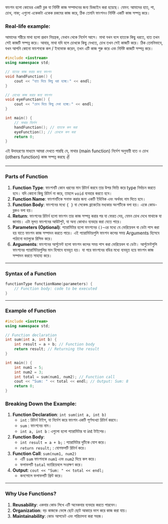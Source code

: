 
ফাংশন হলো কোডের একটি ব্লক যা নির্দিষ্ট কাজ সম্পাদনের জন্য ডিজাইন করা হয়েছে। যেমন: আমাদের হাত, পা, চোখ, নাক; এগুলো একেকটা একেক রকমের কাজ করে, ঠিক তেমনি ফাংশনও নির্দিষ্ট একটি কাজ সম্পন্ন করে।

### Real-life example:

আমাদের শরীরে মাথা হলো প্রধান নিয়ন্ত্রক, যেখান থেকে নির্দেশ আসে। মাথা যখন বলে হাতকে কিছু ধরতে, হাত তখন সেই কাজটি সম্পন্ন করে। আবার, মাথা যদি বলে চোখকে কিছু দেখতে, চোখ তখন সেই কাজটি করে। ঠিক তেমনিভাবে, যখন আপনি কোনো ফাংশনকে কল / ইনভোক করেন, তখন এটি কাজ শুরু করে এবং নির্দিষ্ট কাজটি সম্পন্ন করে।

```cpp
#include <iostream>
using namespace std;

// হাতের কাজ করার জন্য ফাংশন
void handFunction() {
    cout << "হাত দিয়ে কিছু ধরা হচ্ছে।" << endl;
}

// চোখের কাজ করার জন্য ফাংশন
void eyeFunction() {
    cout << "চোখ দিয়ে কিছু দেখা হচ্ছে।" << endl;
}

int main() {
    // মাথার নির্দেশ
    handFunction(); // হাতকে কল করা
    eyeFunction(); // চোখকে কল করা
    return 0;
}
```

এই উদাহরণের মাধ্যমে আমরা দেখতে পারছি যে, মাথার (main function) নির্দেশ অনুযায়ী হাত ও চোখ (others function) কাজ সম্পন্ন করছে ✌️

---
### Parts of Function

1. **Function Type**: ফাংশনটি কোন ধরনের মান রিটার্ন করবে তার উপর ভিত্তি করে type নির্বাচন করতে হবে। যদি কোনো কিছু রিটার্ন না করে, তাহলে `void` ব্যবহার করতে হবে।
2. **Function Name**: ফাংশনটিকে সনাক্ত করার জন্য একটি ইউনিক এবং অর্থবহ নাম দিতে হবে।
3. **Function Body**: ফাংশনের মধ্যে `{ }` বা সেকেন্ড ব্রাকেটের মধ্যকার অংশটিকে বলা হয়। একে কোড-ব্লকও বলা হয়।
4. **Return**: ফাংশনের রিটার্ন হলো ফাংশন তার কাজ সম্পন্ন করার পর যা ফেরত দেয়, যেমন চোখ দেখে মাথাকে যা জানায়। এটা মূলত ফাংশনের আউটপুট, যা অন্য কোথাও ব্যবহার করা যেতে পারে।
5. **Parameters (Optional)**: প্যারামিটার হলো ফাংশনের `()`-এর মধ্যে যে ভেরিয়েবল বা ডেটা পাস করা হয় যাতে ফাংশন কাজ সম্পাদন করতে পারে। এই প্যারামিটারগুলি ফাংশন কলের সময় Arguments হিসেবে পাঠানো ভ্যালুকে রিসিভ করে।
6. **Arguments**: ফাংশনের আর্গুমেন্ট হলো ফাংশন কলের সময় পাস করা ভেরিয়েবল বা ডেটা। আর্গুমেন্টগুলি ফাংশনের প্যারামিটারগুলির মান হিসাবে ব্যবহৃত হয়। যা পরে ফাংশনের বডির মধ্যে ব্যবহৃত হয়ে ফাংশন কাজ সম্পাদন করতে সাহায্য করে।

---

### Syntax of a Function

```cpp
functionType functionName(parameters) {
    // Function body: code to be executed
}
```

---
### Example of Function

```cpp
#include <iostream>
using namespace std;

// Function declaration
int sum(int a, int b) {
    int result = a + b; // Function body
    return result; // Returning the result
}

int main() {
    int num1 = 5;
    int num2 = 3;
    int total = sum(num1, num2); // Function call
    cout << "Sum: " << total << endl; // Output: Sum: 8
    return 0;
}
```
### Breaking Down the Example:

1. **Function Declaration**: `int sum(int a, int b)`
    - `int` : রিটার্ন টাইপ, যা নির্দেশ করে ফাংশন একটি পূর্ণসংখ্যা রিটার্ন করবে।
    - `sum` : ফাংশনের নাম।
    - `int a, int b` : এগুলো হলো প্যারামিটার যা int টাইপের।
2. **Function Body**:
    - `int result = a + b;` : প্যারামিটার দুটিকে যোগ করে।
    - `return result;` : যোগফলটি রিটার্ন করে।
3. **Function Call**: `sum(num1, num2)`
    - এটি `sum` ফাংশনকে `num1` এবং `num2` দিয়ে কল করে।
    - ফলাফলটি `total` ভ্যারিয়েবলে সংরক্ষণ করে।
4. **Output**: `cout << "Sum: " << total << endl;`
    - কনসোলে ফলাফলটি প্রিন্ট করে।

---
### Why Use Functions?

1. **Reusability**: একবার কোড লিখে এটি অনেকবার ব্যবহার করতে পারবেন।
2. **Organization**: বড় কাজকে ভেঙ্গে ছোট ছোট আকারে ভাগ করে কাজ করা যায়।
3. **Maintainability**: কোড আপডেট এবং পরিচালনা করা সহজ।
